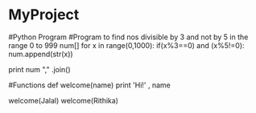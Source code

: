 MyProject
=========
#Python Program
#Program to find nos divisible by 3 and not by 5 in the range 0 to 999
num[]
for x in range(0,1000):
   if(x%3==0) and (x%5!=0):
       num.append(str(x))
       
print num "," .join()


#Functions
def welcome(name)
   print 'Hi!' , name

welcome(Jalal)
welcome(Rithika)

